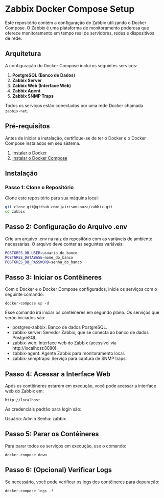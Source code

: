 # Zabbix Docker Compose Setup

Este repositório contém a configuração do Zabbix utilizando o Docker Compose. O Zabbix é uma plataforma de monitoramento poderosa que oferece monitoramento em tempo real de servidores, redes e dispositivos de rede.

## Arquitetura

A configuração do Docker Compose inclui os seguintes serviços:

1. **PostgreSQL (Banco de Dados)**
2. **Zabbix Server**
3. **Zabbix Web (Interface Web)**
4. **Zabbix Agent**
5. **Zabbix SNMP Traps**

Todos os serviços estão conectados por uma rede Docker chamada `zabbix-net`.

## Pré-requisitos

Antes de iniciar a instalação, certifique-se de ter o Docker e o Docker Compose instalados em seu sistema.

1. [Instalar o Docker](https://docs.docker.com/get-docker/)
2. [Instalar o Docker Compose](https://docs.docker.com/compose/install/)

## Instalação

### Passo 1: Clone o Repositório

Clone este repositório para sua máquina local:

```bash
git clone git@github.com:jairisonsouza/zabbix.git
cd zabbix
```

## Passo 2: Configuração do Arquivo .env
Crie um arquivo .env na raiz do repositório com as variáveis de ambiente necessárias. O arquivo deve conter as seguintes variáveis:

```bash
POSTGRES_DB_USER=usuario_do_banco
POSTGRES_DATABASE=nome_do_banco
POSTGRES_DB_PASSWORD=senha_do_banco
```

## Passo 3: Iniciar os Contêineres
Com o Docker e o Docker Compose configurados, inicie os serviços com o seguinte comando:
```
docker-compose up -d
```
Esse comando irá iniciar os contêineres em segundo plano. Os serviços que serão iniciados são:

* postgres-zabbix: Banco de dados PostgreSQL.
* zabbix-server: Servidor Zabbix, que se conecta ao banco de dados PostgreSQL.
* zabbix-web: Interface web do Zabbix (acessível via http://localhost:8080).
* zabbix-agent: Agente Zabbix para monitoramento local.
* zabbix-snmptraps: Serviço para captura de SNMP traps.

## Passo 4: Acessar a Interface Web
Após os contêineres estarem em execução, você pode acessar a interface web do Zabbix em:
```
http://localhost
```

As credenciais padrão para login são:

Usuário: Admin
Senha: zabbix

## Passo 5: Parar os Contêineres
Para parar todos os serviços em execução, use o comando:
```
docker-compose down
```

## Passo 6: (Opcional) Verificar Logs
Se necessário, você pode verificar os logs dos contêineres para depuração:
```
docker-compose logs -f
```
